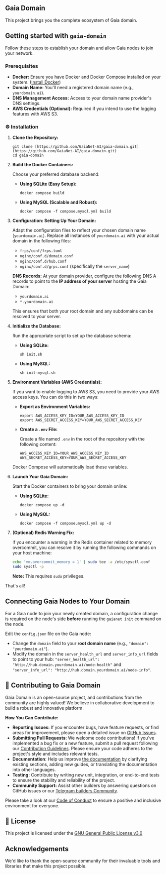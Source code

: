 ## Gaia Domain

This project brings you the complete ecosystem of Gaia domain.

## Getting started with `gaia-domain`

Follow these steps to establish your domain and allow Gaia nodes to join your network.

### Prerequisites

- **Docker:** Ensure you have Docker and Docker Compose installed on your system. ([Install Docker](https://docs.docker.com/engine/install/))
- **Domain Name:** You'll need a registered domain name (e.g., `yourdomain.ai`).
- **DNS Management Access:** Access to your domain name provider's DNS settings.
- **AWS Credentials (Optional):** Required if you intend to use the logging features with AWS S3.

### ⚙️ Installation

1.  **Clone the Repository:**

    ```shell
    git clone [https://github.com/GaiaNet-AI/gaia-domain.git](https://github.com/GaiaNet-AI/gaia-domain.git)
    cd gaia-domain
    ```

2.  **Build the Docker Containers:**

    Choose your preferred database backend:

    - **Using SQLite (Easy Setup):**

      ```shell
      docker compose build
      ```

    - **Using MySQL (Scalable and Robust):**

      ```shell
      docker compose -f compose.mysql.yml build
      ```

3.  **Configuration: Setting Up Your Domain:**

    Adapt the configuration files to reflect your chosen domain name (`yourdomain.ai`). Replace all instances of `yourdomain.ai` with your actual domain in the following files:

    - `frps/conf/frps.toml`
    - `nginx/conf.d/domain.conf`
    - `nginx/conf.d/hub.conf`
    - `nginx/conf.d/grpc.conf` (specifically the `server_name`)

    **DNS Records:** At your domain provider, configure the following DNS A records to point to the **IP address of your server** hosting the Gaia Domain:

    - `yourdomain.ai`
    - `*.yourdomain.ai`

    This ensures that both your root domain and any subdomains can be resolved to your server.

4.  **Initialize the Database:**

    Run the appropriate script to set up the database schema:

    - **Using SQLite:**

      ```shell
      sh init.sh
      ```

    - **Using MySQL:**

      ```shell
      sh init-mysql.sh
      ```

5.  **Environment Variables (AWS Credentials):**

    If you want to enable logging to AWS S3, you need to provide your AWS access keys. You can do this in two ways:

    - **Export as Environment Variables:**

      ```shell
      export AWS_ACCESS_KEY_ID=YOUR_AWS_ACCESS_KEY_ID
      export AWS_SECRET_ACCESS_KEY=YOUR_AWS_SECRET_ACCESS_KEY
      ```

    - **Create a `.env` File:**

      Create a file named `.env` in the root of the repository with the following content:

      ```.env
      AWS_ACCESS_KEY_ID=YOUR_AWS_ACCESS_KEY_ID
      AWS_SECRET_ACCESS_KEY=YOUR_AWS_SECRET_ACCESS_KEY
      ```

    Docker Compose will automatically load these variables.

6.  **Launch Your Gaia Domain:**

    Start the Docker containers to bring your domain online:

    - **Using SQLite:**

      ```shell
      docker compose up -d
      ```

    - **Using MySQL:**

      ```shell
      docker compose -f compose.mysql.yml up -d
      ```

7.  **(Optional) Redis Warning Fix:**

    If you encounter a warning in the Redis container related to memory overcommit, you can resolve it by running the following commands on your host machine:

    ```bash
    echo 'vm.overcommit_memory = 1' | sudo tee -a /etc/sysctl.conf
    sudo sysctl -p
    ```

    **Note:** This requires `sudo` privileges.

That's all!

## Connecting Gaia Nodes to Your Domain

For a Gaia node to join your newly created domain, a configuration change is required on the node's side **before** running the `gaianet init` command on the node.

Edit the `config.json` file on the Gaia node:

- Change the `domain` field to your **root domain name** (e.g., `"domain": "yourdomain.ai"`).
- Modify the domain in the `server_health_url` and `server_info_url` fields to point to your hub: `"server_health_url": "http://hub.domain.yourdomain.ai/node-health"` and `"server_info_url": "http://hub.domain.yourdomain.ai/node-info"`.

## 🤝 Contributing to Gaia Domain

Gaia Domain is an open-source project, and contributions from the community are highly valued! We believe in collaborative development to build a robust and innovative platform.

**How You Can Contribute:**

- **Reporting Issues:** If you encounter bugs, have feature requests, or find areas for improvement, please open a detailed issue on [GitHub Issues](https://github.com/GaiaNet-AI/gaia-domain/issues).
- **Submitting Pull Requests:** We welcome code contributions! If you've implemented a bug fix or a new feature, submit a pull request following our [Contribution Guidelines](https://github.com/Gaianet-AI/gaianet-domain/blob/main/CONTRIBUTING.md). Please ensure your code adheres to the project's style and includes relevant tests.
- **Documentation:** Help us improve [the documentation](https://docs.gaianet.ai/intro) by clarifying existing sections, adding new guides, or translating the documentation into other languages.
- **Testing:** Contribute by writing new unit, integration, or end-to-end tests to ensure the stability and reliability of the project.
- **Community Support:** Assist other builders by answering questions on GitHub issues or our [Telegram builders Community](https://t.me/+a0bJInD5lsYxNDJl).

Please take a look at our [Code of Conduct](https://github.com/Gaianet-AI/gaianet-domain/blob/main/CODE_OF_CONDUCT.md) to ensure a positive and inclusive environment for everyone.

## 📜 License

This project is licensed under the [GNU General Public License v3.0](https://github.com/GaiaNet-AI/gaia-domain/blob/main/LICENSE)

## Acknowledgements

We'd like to thank the open-source community for their invaluable tools and libraries that make this project possible.
